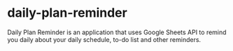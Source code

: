 # daily-plan-reminder
Daily Plan Reminder is an application that uses Google Sheets API to remind you daily about your daily schedule, to-do list and other reminders.
